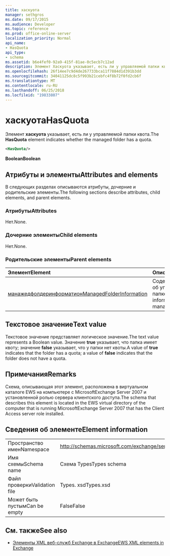 ```yaml
---
title: хаскуота
manager: sethgros
ms.date: 09/17/2015
ms.audience: Developer
ms.topic: reference
ms.prod: office-online-server
localization_priority: Normal
api_name:
- HasQuota
api_type:
- schema
ms.assetid: b6e4fef0-92a9-415f-81ae-0c5ecb7c12ad
description: Элемент Хаскуота указывает, есть ли у управляемой папки квота.
ms.openlocfilehash: 26f14ee7c9d4de267733bca11f7884d1d391b3dd
ms.sourcegitcommit: 34041125dc8c5f993b21cebfc4f8b72f0fd2cb6f
ms.translationtype: MT
ms.contentlocale: ru-RU
ms.lasthandoff: 06/25/2018
ms.locfileid: "19833807"
---
```

# <a name="hasquota"></a><span data-ttu-id="88a28-103">хаскуота</span><span class="sxs-lookup"><span data-stu-id="88a28-103">HasQuota</span></span>

<span data-ttu-id="88a28-104">Элемент **хаскуота** указывает, есть ли у управляемой папки квота.</span><span class="sxs-lookup"><span data-stu-id="88a28-104">The **HasQuota** element indicates whether the managed folder has a quota.</span></span> 
  
```xml
<HasQuota/>
```

 <span data-ttu-id="88a28-105">**Boolean**</span><span class="sxs-lookup"><span data-stu-id="88a28-105">**Boolean**</span></span>
## <a name="attributes-and-elements"></a><span data-ttu-id="88a28-106">Атрибуты и элементы</span><span class="sxs-lookup"><span data-stu-id="88a28-106">Attributes and elements</span></span>

<span data-ttu-id="88a28-107">В следующих разделах описываются атрибуты, дочерние и родительские элементы.</span><span class="sxs-lookup"><span data-stu-id="88a28-107">The following sections describe attributes, child elements, and parent elements.</span></span>
  
### <a name="attributes"></a><span data-ttu-id="88a28-108">Атрибуты</span><span class="sxs-lookup"><span data-stu-id="88a28-108">Attributes</span></span>

<span data-ttu-id="88a28-109">Нет.</span><span class="sxs-lookup"><span data-stu-id="88a28-109">None.</span></span>
  
### <a name="child-elements"></a><span data-ttu-id="88a28-110">Дочерние элементы</span><span class="sxs-lookup"><span data-stu-id="88a28-110">Child elements</span></span>

<span data-ttu-id="88a28-111">Нет.</span><span class="sxs-lookup"><span data-stu-id="88a28-111">None.</span></span>
  
### <a name="parent-elements"></a><span data-ttu-id="88a28-112">Родительские элементы</span><span class="sxs-lookup"><span data-stu-id="88a28-112">Parent elements</span></span>

|<span data-ttu-id="88a28-113">**Элемент**</span><span class="sxs-lookup"><span data-stu-id="88a28-113">**Element**</span></span>|<span data-ttu-id="88a28-114">**Описание**</span><span class="sxs-lookup"><span data-stu-id="88a28-114">**Description**</span></span>|
|:-----|:-----|
|[<span data-ttu-id="88a28-115">манажедфолдеринформатион</span><span class="sxs-lookup"><span data-stu-id="88a28-115">ManagedFolderInformation</span></span>](managedfolderinformation.md) <br/> |<span data-ttu-id="88a28-116">Содержит сведения об управляемой папке.</span><span class="sxs-lookup"><span data-stu-id="88a28-116">Contains information about a managed folder.</span></span>  <br/> |
   
## <a name="text-value"></a><span data-ttu-id="88a28-117">Текстовое значение</span><span class="sxs-lookup"><span data-stu-id="88a28-117">Text value</span></span>

<span data-ttu-id="88a28-118">Текстовое значение представляет логическое значение.</span><span class="sxs-lookup"><span data-stu-id="88a28-118">The text value represents a Boolean value.</span></span> <span data-ttu-id="88a28-119">Значение **true** указывает, что папка имеет квоту; значение **false** указывает, что у папки нет квоты.</span><span class="sxs-lookup"><span data-stu-id="88a28-119">A value of **true** indicates that the folder has a quota; a value of **false** indicates that the folder does not have a quota.</span></span> 
  
## <a name="remarks"></a><span data-ttu-id="88a28-120">Примечания</span><span class="sxs-lookup"><span data-stu-id="88a28-120">Remarks</span></span>

<span data-ttu-id="88a28-121">Схема, описывающая этот элемент, расположена в виртуальном каталоге EWS на компьютере с MicrosoftExchange Server 2007 и установленной ролью сервера клиентского доступа.</span><span class="sxs-lookup"><span data-stu-id="88a28-121">The schema that describes this element is located in the EWS virtual directory of the computer that is running MicrosoftExchange Server 2007 that has the Client Access server role installed.</span></span>
  
## <a name="element-information"></a><span data-ttu-id="88a28-122">Сведения об элементе</span><span class="sxs-lookup"><span data-stu-id="88a28-122">Element information</span></span>

|||
|:-----|:-----|
|<span data-ttu-id="88a28-123">Пространство имен</span><span class="sxs-lookup"><span data-stu-id="88a28-123">Namespace</span></span>  <br/> |http://schemas.microsoft.com/exchange/services/2006/types  <br/> |
|<span data-ttu-id="88a28-124">Имя схемы</span><span class="sxs-lookup"><span data-stu-id="88a28-124">Schema name</span></span>  <br/> |<span data-ttu-id="88a28-125">Схема Types</span><span class="sxs-lookup"><span data-stu-id="88a28-125">Types schema</span></span>  <br/> |
|<span data-ttu-id="88a28-126">Файл проверки</span><span class="sxs-lookup"><span data-stu-id="88a28-126">Validation file</span></span>  <br/> |<span data-ttu-id="88a28-127">Types. xsd</span><span class="sxs-lookup"><span data-stu-id="88a28-127">Types.xsd</span></span>  <br/> |
|<span data-ttu-id="88a28-128">Может быть пустым</span><span class="sxs-lookup"><span data-stu-id="88a28-128">Can be empty</span></span>  <br/> |<span data-ttu-id="88a28-129">False</span><span class="sxs-lookup"><span data-stu-id="88a28-129">False</span></span>  <br/> |
   
## <a name="see-also"></a><span data-ttu-id="88a28-130">См. также</span><span class="sxs-lookup"><span data-stu-id="88a28-130">See also</span></span>



- [<span data-ttu-id="88a28-131">Элементы XML веб-служб Exchange в Exchange</span><span class="sxs-lookup"><span data-stu-id="88a28-131">EWS XML elements in Exchange</span></span>](ews-xml-elements-in-exchange.md)

